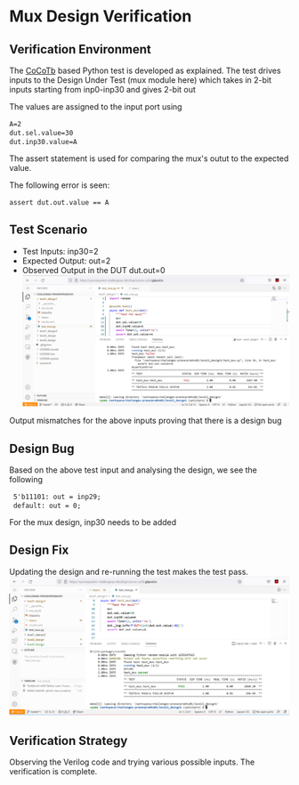 # Mux Design Verification

## Verification Environment

The [CoCoTb](https://www.cocotb.org/) based Python test is developed as explained. The test drives inputs to the Design Under Test (mux module here) which takes in 2-bit inputs starting from inp0-inp30 and gives 2-bit out

The values are assigned to the input port using 
```
A=2
dut.sel.value=30
dut.inp30.value=A
```

The assert statement is used for comparing the mux's outut to the expected value.

The following error is seen:
```
assert dut.out.value == A
```
## Test Scenario 
- Test Inputs: inp30=2
- Expected Output: out=2
- Observed Output in the DUT dut.out=0
![](https://raw.githubusercontent.com/vyomasystems-lab/challenges-pranavprabhu01/master/level1_design1/Screenshot%20(31).png?token=GHSAT0AAAAAABXE3B2XWNVLBV2NZNR7H5J4YXGDS5Q)

Output mismatches for the above inputs proving that there is a design bug

## Design Bug
Based on the above test input and analysing the design, we see the following

```
 5'b11101: out = inp29;
 default: out = 0;
```
For the mux design, inp30 needs to be added

## Design Fix
Updating the design and re-running the test makes the test pass.
![](https://raw.githubusercontent.com/vyomasystems-lab/challenges-pranavprabhu01/master/level1_design1/Screenshot%20(37).png?token=GHSAT0AAAAAABXE3B2WKTNYPVWCJZ6CN5HWYXGDW2A)
## Verification Strategy
Observing the Verilog code and trying various possible inputs. The verification is complete.

